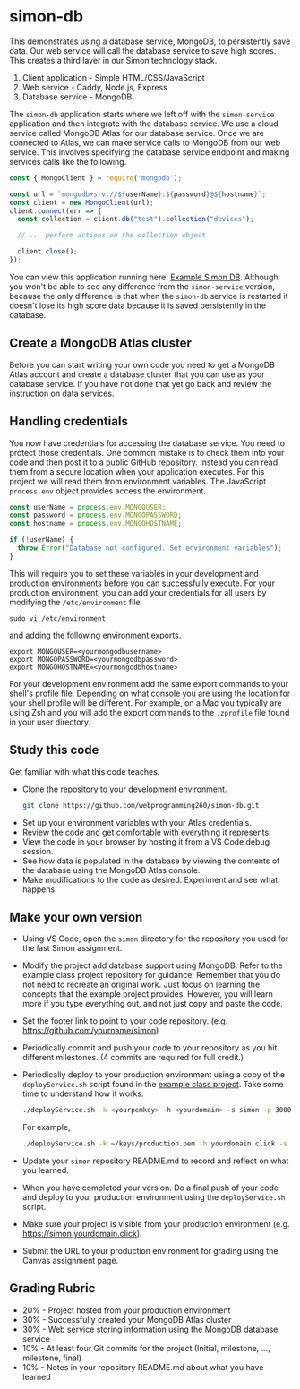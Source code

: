 # simon-db

This demonstrates using a database service, MongoDB, to persistently save data. Our web service will call the database service to save high scores. This creates a third layer in our Simon technology stack.

1. Client application - Simple HTML/CSS/JavaScript
1. Web service - Caddy, Node.js, Express
1. Database service - MongoDB

The `simon-db` application starts where we left off with the `simon-service` application and then integrate with the database service. We use a cloud service called MongoDB Atlas for our database service. Once we are connected to Atlas, we can make service calls to MongoDB from our web service. This involves specifying the database service endpoint and making services calls like the following.

```Javascript
const { MongoClient } = require('mongodb');

const url = `mongodb+srv://${userName}:${password}@${hostname}`;
const client = new MongoClient(url);
client.connect(err => {
  const collection = client.db("test").collection("devices");

  // ... perform actions on the collection object

  client.close();
});

```

You can view this application running here: [Example Simon DB](https://simon-db.cs260.click). Although you won't be able to see any difference from the `simon-service` version, because the only difference is that when the `simon-db` service is restarted it doesn't lose its high score data because it is saved persistently in the database.

## Create a MongoDB Atlas cluster

Before you can start writing your own code you need to get a MongoDB Atlas account and create a database cluster that you can use as your database service. If you have not done that yet go back and review the instruction on data services.

## Handling credentials

You now have credentials for accessing the database service. You need to protect those credentials. One common mistake is to check them into your code and then post it to a public GitHub repository. Instead you can read them from a secure location when your application executes. For this project we will read them from environment variables. The JavaScript `process.env` object provides access the environment.

```Javascript
const userName = process.env.MONGOUSER;
const password = process.env.MONGOPASSWORD;
const hostname = process.env.MONGOHOSTNAME;

if (!userName) {
  throw Error("Database not configured. Set environment variables");
}
```

This will require you to set these variables in your development and production environments before you can successfully execute. For your production environment, you can add your credentials for all users by modifying the `/etc/environment` file

```
sudo vi /etc/environment
```

and adding the following environment exports.

```
export MONGOUSER=<yourmongodbusername>
export MONGOPASSWORD=<yourmongodbpassword>
export MONGOHOSTNAME=<yourmongodbhostname>
```

For your development environment add the same export commands to your shell's profile file. Depending on what console you are using the location for your shell profile will be different. For example, on a Mac you typically are using Zsh and you will add the export commands to the `.zprofile` file found in your user directory.

## Study this code

Get familiar with what this code teaches.

- Clone the repository to your development environment.
  ```sh
  git clone https://github.com/webprogramming260/simon-db.git
  ```
- Set up your environment variables with your Atlas credentials.
- Review the code and get comfortable with everything it represents.
- View the code in your browser by hosting it from a VS Code debug session.
- See how data is populated in the database by viewing the contents of the database using the MongoDB Atlas console.
- Make modifications to the code as desired. Experiment and see what happens.

## Make your own version

- Using VS Code, open the `simon` directory for the repository you used for the last Simon assignment.
- Modify the project add database support using MongoDB. Refer to the example class project repository for guidance. Remember that you do not need to recreate an original work. Just focus on learning the concepts that the example project provides. However, you will learn more if you type everything out, and not just copy and paste the code.
- Set the footer link to point to your code repository. (e.g. https://github.com/yourname/simon)
- Periodically commit and push your code to your repository as you hit different milestones. (4 commits are required for full credit.)
- Periodically deploy to your production environment using a copy of the `deployService.sh` script found in the [example class project](https://github.com/webprogramming260/simon-db/blob/main/deployService.sh). Take some time to understand how it works.

  ```sh
  ./deployService.sh -k <yourpemkey> -h <yourdomain> -s simon -p 3000
  ```

  For example,

  ```sh
  ./deployService.sh -k ~/keys/production.pem -h yourdomain.click -s simon -p 3000
  ```

- Update your `simon` repository README.md to record and reflect on what you learned.
- When you have completed your version. Do a final push of your code and deploy to your production environment using the `deployService.sh` script.
- Make sure your project is visible from your production environment (e.g. https://simon.yourdomain.click).
- Submit the URL to your production environment for grading using the Canvas assignment page.

## Grading Rubric

- 20% - Project hosted from your production environment
- 30% - Successfully created your MongoDB Atlas cluster
- 30% - Web service storing information using the MongoDB database service
- 10% - At least four Git commits for the project (Initial, milestone, ..., milestone, final)
- 10% - Notes in your repository README.md about what you have learned
